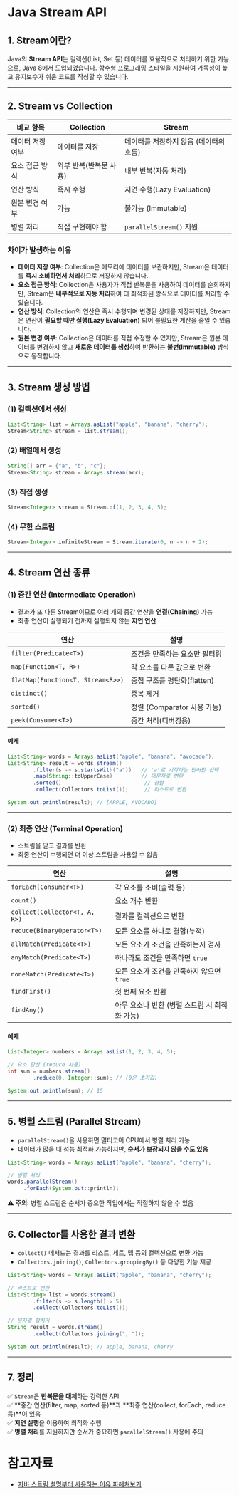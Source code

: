 # Java Stream API

## 1. Stream이란?
Java의 **Stream API**는 컬렉션(List, Set 등) 데이터를 효율적으로 처리하기 위한 기능으로, Java 8에서 도입되었습니다. 함수형 프로그래밍 스타일을 지원하여 가독성이 높고 유지보수가 쉬운 코드를 작성할 수 있습니다.

---

## 2. Stream vs Collection
| 비교 항목 | Collection | Stream |
|-----------|-----------|--------|
| 데이터 저장 여부 | 데이터를 저장 | 데이터를 저장하지 않음 (데이터의 흐름) |
| 요소 접근 방식 | 외부 반복(반복문 사용) | 내부 반복(자동 처리) |
| 연산 방식 | 즉시 수행 | 지연 수행(Lazy Evaluation) |
| 원본 변경 여부 | 가능 | 불가능 (Immutable) |
| 병렬 처리 | 직접 구현해야 함 | `parallelStream()` 지원 |

### 차이가 발생하는 이유
- **데이터 저장 여부**: Collection은 메모리에 데이터를 보관하지만, Stream은 데이터를 **즉시 소비하면서 처리**하므로 저장하지 않습니다.
- **요소 접근 방식**: Collection은 사용자가 직접 반복문을 사용하여 데이터를 순회하지만, Stream은 **내부적으로 자동 처리**하여 더 최적화된 방식으로 데이터를 처리할 수 있습니다.
- **연산 방식**: Collection의 연산은 즉시 수행되며 변경된 상태를 저장하지만, Stream은 연산이 **필요할 때만 실행(Lazy Evaluation)** 되어 불필요한 계산을 줄일 수 있습니다.
- **원본 변경 여부**: Collection은 데이터를 직접 수정할 수 있지만, Stream은 원본 데이터를 변경하지 않고 **새로운 데이터를 생성**하여 반환하는 **불변(Immutable)** 방식으로 동작합니다.

---

## 3. Stream 생성 방법
### (1) 컬렉션에서 생성
```java
List<String> list = Arrays.asList("apple", "banana", "cherry");
Stream<String> stream = list.stream();
```
### (2) 배열에서 생성
```java
String[] arr = {"a", "b", "c"};
Stream<String> stream = Arrays.stream(arr);
```
### (3) 직접 생성
```java
Stream<Integer> stream = Stream.of(1, 2, 3, 4, 5);
```
### (4) 무한 스트림
```java
Stream<Integer> infiniteStream = Stream.iterate(0, n -> n + 2);
```

---

## 4. Stream 연산 종류

### (1) 중간 연산 (Intermediate Operation)
- 결과가 또 다른 Stream이므로 여러 개의 중간 연산을 **연결(Chaining)** 가능
- 최종 연산이 실행되기 전까지 실행되지 않는 **지연 연산**

| 연산 | 설명 |
|------|------|
| `filter(Predicate<T>)` | 조건을 만족하는 요소만 필터링 |
| `map(Function<T, R>)` | 각 요소를 다른 값으로 변환 |
| `flatMap(Function<T, Stream<R>>)` | 중첩 구조를 평탄화(flatten) |
| `distinct()` | 중복 제거 |
| `sorted()` | 정렬 (Comparator 사용 가능) |
| `peek(Consumer<T>)` | 중간 처리(디버깅용) |

#### **예제**
```java
List<String> words = Arrays.asList("apple", "banana", "avocado");
List<String> result = words.stream()
        .filter(s -> s.startsWith("a"))   // 'a'로 시작하는 단어만 선택
        .map(String::toUpperCase)         // 대문자로 변환
        .sorted()                          // 정렬
        .collect(Collectors.toList());     // 리스트로 변환

System.out.println(result); // [APPLE, AVOCADO]
```

---

### (2) 최종 연산 (Terminal Operation)
- 스트림을 닫고 결과를 반환
- 최종 연산이 수행되면 더 이상 스트림을 사용할 수 없음

| 연산 | 설명 |
|------|------|
| `forEach(Consumer<T>)` | 각 요소를 소비(출력 등) |
| `count()` | 요소 개수 반환 |
| `collect(Collector<T, A, R>)` | 결과를 컬렉션으로 변환 |
| `reduce(BinaryOperator<T>)` | 모든 요소를 하나로 결합(누적) |
| `allMatch(Predicate<T>)` | 모든 요소가 조건을 만족하는지 검사 |
| `anyMatch(Predicate<T>)` | 하나라도 조건을 만족하면 `true` |
| `noneMatch(Predicate<T>)` | 모든 요소가 조건을 만족하지 않으면 `true` |
| `findFirst()` | 첫 번째 요소 반환 |
| `findAny()` | 아무 요소나 반환 (병렬 스트림 시 최적화 가능) |

#### **예제**
```java
List<Integer> numbers = Arrays.asList(1, 2, 3, 4, 5);

// 요소 합산 (reduce 사용)
int sum = numbers.stream()
        .reduce(0, Integer::sum); // (0은 초기값)

System.out.println(sum); // 15
```

---

## 5. 병렬 스트림 (Parallel Stream)
- `parallelStream()`을 사용하면 멀티코어 CPU에서 병렬 처리 가능
- 데이터가 많을 때 성능 최적화 가능하지만, **순서가 보장되지 않을 수도 있음**

```java
List<String> words = Arrays.asList("apple", "banana", "cherry");

// 병렬 처리
words.parallelStream()
     .forEach(System.out::println);
```

⚠ **주의**: 병렬 스트림은 순서가 중요한 작업에서는 적절하지 않을 수 있음

---

## 6. Collector를 사용한 결과 변환
- `collect()` 메서드는 결과를 리스트, 세트, 맵 등의 컬렉션으로 변환 가능
- `Collectors.joining()`, `Collectors.groupingBy()` 등 다양한 기능 제공

```java
List<String> words = Arrays.asList("apple", "banana", "cherry");

// 리스트로 변환
List<String> list = words.stream()
        .filter(s -> s.length() > 5)
        .collect(Collectors.toList());

// 문자열 합치기
String result = words.stream()
        .collect(Collectors.joining(", "));

System.out.println(result); // apple, banana, cherry
```

---

## 7. 정리
✅ `Stream`은 **반복문을 대체**하는 강력한 API  
✅ **중간 연산(filter, map, sorted 등)**과 **최종 연산(collect, forEach, reduce 등)**이 있음  
✅ **지연 실행**을 이용하여 최적화 수행  
✅ **병렬 처리**를 지원하지만 순서가 중요하면 `parallelStream()` 사용에 주의

# 참고자료
- [자바 스트림 설명부터 사용하는 이유 파헤쳐보기](https://zangzangs.tistory.com/171)